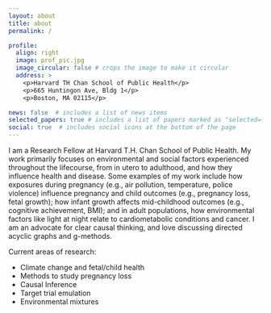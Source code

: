 ```yaml
---
layout: about
title: about
permalink: /

profile:
  align: right
  image: prof_pic.jpg
  image_circular: false # crops the image to make it circular
  address: >
    <p>Harvard TH Chan School of Public Health</p>
    <p>665 Huntingon Ave, Bldg 1</p>
    <p>Boston, MA 02115</p>

news: false  # includes a list of news items
selected_papers: true # includes a list of papers marked as "selected={true}"
social: true  # includes social icons at the bottom of the page
---
```


I am a Research Fellow at Harvard T.H. Chan School of Public Health. My work primarily focuses on environmental and social factors experienced throughout the lifecourse, from in utero to adulthood, and how they influence health and disease. Some examples of my work include how exposures during pregnancy (e.g., air pollution, temperature, police violence) influence pregnancy and child outcomes (e.g., pregnancy loss, fetal growth); how infant growth affects mid-childhood outcomes (e.g., cognitive achievement, BMI); and in adult populations, how environmental factors like light at night relate to cardiometabolic conditions and cancer. I am an advocate for clear causal thinking, and love discussing directed acyclic graphs and g-methods.

Current areas of research:

- Climate change and fetal/child health
- Methods to study pregnancy loss
- Causal Inference
- Target trial emulation
- Environmental mixtures
